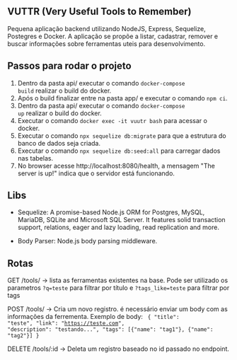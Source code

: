 ## VUTTR (Very Useful Tools to Remember)
Pequena aplicação backend utilizando NodeJS, Express, Sequelize, Postegres e Docker. A aplicação se propõe a listar, cadastrar, remover e buscar informações sobre ferramentas uteis para desenvolvimento.

## Passos para rodar o projeto
1. Dentro da pasta api/ executar o comando <code>docker-compose build</code> realizar o build do docker.
2. Após o build finalizar entre na pasta app/ e executar o comando <code>npm ci</code>.
3. Dentro da pasta api/ executar o comando <code>docker-compose up</code> realizar o build do docker.
4. Executar o comando <code>docker exec -it vuutr bash</code> para acessar o docker.
5. Executar o comando <code>npx sequelize db:migrate</code> para que a estrutura do banco de dados seja criada.
6. Executar o comando <code>npx sequelize db:seed:all</code> para carregar dados nas tabelas.
7. No browser acesse http://localhost:8080/health, a mensagem "The server is up!" indica que o servidor está funcionando.

## Libs
* Sequelize: A promise-based Node.js ORM for Postgres, MySQL, MariaDB, SQLite and Microsoft SQL Server. It features solid transaction support, relations, eager and lazy loading, read replication and more.

* Body Parser: Node.js body parsing middleware.

## Rotas
GET /tools/ -> lista as ferramentas existentes na base. Pode ser utilizado os parametros 
<code>?q=teste</code> para filtrar por título e <code>?tags_like=teste</code> para filtrar
por tags

POST /tools/ -> Cria um novo registro. é necessário enviar um body com as informações da
ferrementa. Exemplo de body: 
<code>
{ 
    "title": "teste", 
    "link": "https://teste.com", 
    "description": "testando...",
    "tags": [{"name": "tag1"}, {"name": "tag2"}]
}
</code>

DELETE /tools/:id -> Deleta um registro baseado no id passado no endpoint.